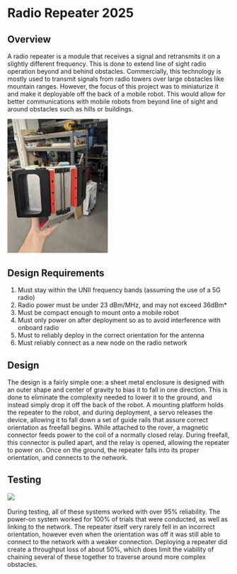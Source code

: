 # Radio Repeater 2025 #

## Overview ##

A radio repeater is a module that receives a signal and retransmits it on a slightly different 
frequency. This is done to extend line of sight radio operation beyond and behind obstacles. 
Commercially, this technology is mostly used to transmit signals from radio towers over large
obstacles like mountain ranges. However, the focus of this project was to miniaturize it and 
make it deployable off the back of a mobile robot. This would allow for better communications 
with mobile robots from beyond line of sight and around obstacles such as hills or buildings.

<img src="/images/Repeater Module.jpg" width="45%"/>

## Design Requirements ##

<ol>
    <li>Must stay within the UNII frequency bands (assuming the use of a 5G radio)</li>
    <li>Radio power must be under 23 dBm/MHz, and may not exceed 36dBm*</li>
    <li>Must be compact enough to mount onto a mobile robot</li>
    <li>Must only power on after deployment so as to avoid interference with onboard radio</li>
    <li>Must to reliably deploy in the correct orientation for the antenna</li>
    <li>Must reliably connect as a new node on the radio network</li>
</ol>

## Design ##

The design is a fairly simple one: a sheet metal enclosure is designed with an outer shape and 
center of gravity to bias it to fall in one direction. This is done to eliminate the complexity
needed to lower it to the ground, and instead simply drop it off the back of the robot. A
mounting platform holds the repeater to the robot, and during deployment, a servo releases the
device, allowing it to fall down a set of guide rails that assure correct orientation as freefall
begins. While attached to the rover, a magnetic connector feeds power to the coil of a normally 
closed relay. During freefall, this connector is pulled apart, and the relay is opened, allowing
the repeater to power on. Once on the ground, the repeater falls into its proper orientation, 
and connects to the network.

## Testing ##

<img src="/images/9lwepf.gif" width="45%"/>

During testing, all of these systems worked with over 95% reliability. The power-on system worked 
for 100% of trials that were conducted, as well as linking to the network. The repeater itself 
very rarely fell in an incorrect orientation, however even when the orientation was off it was 
still able to connect to the network with a weaker connection. Deploying a repeater did create a 
throughput loss of about 50%, which does limit the viability of chaining several of these together 
to traverse around more complex obstacles.









